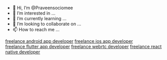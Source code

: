 - 👋 Hi, I’m @Praveensociomee
- 👀 I’m interested in ...
- 🌱 I’m currently learning ...
- 💞️ I’m looking to collaborate on ...
- 📫 How to reach me ...

<!---
Praveensociomee/Praveensociomee is a ✨ special ✨ repository because its `README.md` (this file) appears on your GitHub profile.
You can click the Preview link to take a look at your changes.
--->

<a href="https://www.mrmobileappdeveloper.com/hire-freelance-android-app-developer/" target="https://www.mrmobileappdeveloper.com/">freelance android app developer</a>
<a href="https://www.mrmobileappdeveloper.com/hire-freelance-ios-app-developer/" target="https://www.mrmobileappdeveloper.com/">freelance ios app developer</a><br>
<a href="https://www.mrmobileappdeveloper.com/freelance-flutter-app-developer/" target="https://www.mrmobileappdeveloper.com/">freelance flutter app developer</a>
<a href="https://www.mrmobileappdeveloper.com/freelance-webrtc-developer/" target="https://www.mrmobileappdeveloper.com/">freelance webrtc developer</a>
<a href="https://www.mrmobileappdeveloper.com/freelance-react-native-developer/" target="https://www.mrmobileappdeveloper.com/">freelance react native developer</a>
